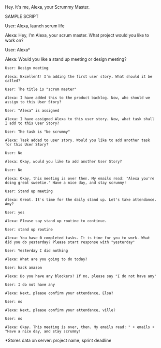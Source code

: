 Hey. It's me, Alexa, your Scrummy Master.


SAMPLE SCRIPT

  User: Alexa, launch scrum life
  
  Alexa: Hey, I’m Alexa, your scrum master. What project would you like to work on?
  
  User: Alexa*
  
  Alexa: Would you like a stand up meeting or design meeting?
  
  <DESIGN MEETING>
  
    User: Design meeting

    Alexa: Excellent! I’m adding the first user story. What should it be called?

    User: The title is "scrum master"

    Alexa: I have added this to the product backlog. Now, who should we assign to this User Story?

    User: "Alexa" is assigned

    Alexa: I have assigned Alexa to this user story. Now, what task shall I add to this User Story?

    User: The task is "be scrummy"
    
    Alexa: Task added to user story. Would you like to add another task for this User Story?
    
    User: No
    
    Alexa: Okay, would you like to add another User Story?
    
    User: No
    
    Alexa: Okay, this meeting is over then. My emails read: "Alexa you're doing great sweetie." Have a nice day, and stay scrummy!
 
 
 <STAND UP MEETING>
 
    User: Stand up meeting

    Alexa: Great. It's time for the daily stand up. Let's take attendance. Amy?
    
    User: yes
    
    Alexa: Please say stand up routine to continue.
    
    User: stand up routine
    
    Alexa: You have 0 completed tasks. It is time for you to work. What did you do yesterday? Please start response with "yesterday"
    
    User: Yesterday I did nothing
    
    Alexa: What are you going to do today?
    
    User: hack amazon
    
    Alexa: Do you have any blockers? If no, please say "I do not have any"
    
    User: I do not have any
    
    Alexa: Next, please confirm your attendance, Elsa?
    
    User: no
    
    Alexa: Next, please confirm your attendance, ville?
    
    User: no
    
    Alexa: Okay. This meeting is over, then. My emails read: " + emails + "Have a nice day, and stay scrummy!
    
    
    
    


*Stores data on server: project name, sprint deadline

